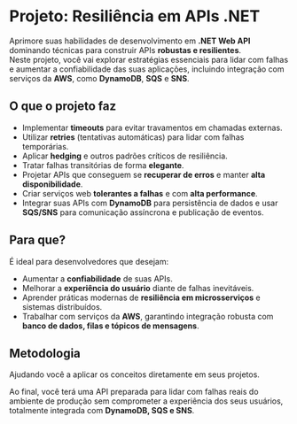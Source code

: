 # Projeto: Resiliência em APIs .NET

Aprimore suas habilidades de desenvolvimento em **.NET Web API** dominando técnicas para construir APIs **robustas e resilientes**.  
Neste projeto, você vai explorar estratégias essenciais para lidar com falhas e aumentar a confiabilidade das suas aplicações, incluindo integração com serviços da **AWS**, como **DynamoDB**, **SQS** e **SNS**.

## O que o projeto faz

- Implementar **timeouts** para evitar travamentos em chamadas externas.
- Utilizar **retries** (tentativas automáticas) para lidar com falhas temporárias.
- Aplicar **hedging** e outros padrões críticos de resiliência.
- Tratar falhas transitórias de forma **elegante**.
- Projetar APIs que conseguem se **recuperar de erros** e manter **alta disponibilidade**.
- Criar serviços web **tolerantes a falhas** e com **alta performance**.
- Integrar suas APIs com **DynamoDB** para persistência de dados e usar **SQS/SNS** para comunicação assíncrona e publicação de eventos.

## Para que?

É ideal para desenvolvedores que desejam:

- Aumentar a **confiabilidade** de suas APIs.  
- Melhorar a **experiência do usuário** diante de falhas inevitáveis.  
- Aprender práticas modernas de **resiliência em microsserviços** e sistemas distribuídos.  
- Trabalhar com serviços da **AWS**, garantindo integração robusta com **banco de dados, filas e tópicos de mensagens**.

## Metodologia

Ajudando você a aplicar os conceitos diretamente em seus projetos.  

Ao final, você terá uma API preparada para lidar com falhas reais do ambiente de produção sem comprometer a experiência dos seus usuários, totalmente integrada com **DynamoDB, SQS e SNS**.
